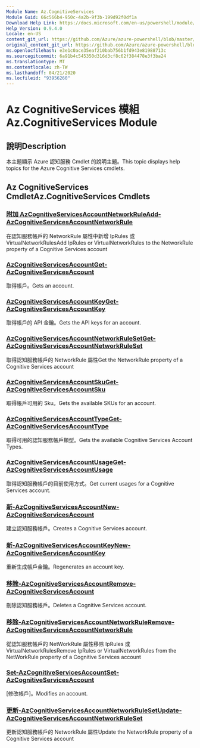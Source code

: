 ```yaml
---
Module Name: Az.CognitiveServices
Module Guid: 66c566b4-950c-4a2b-9f3b-199d92f0df1a
Download Help Link: https://docs.microsoft.com/en-us/powershell/module/az.cognitiveservices
Help Version: 0.9.4.0
Locale: en-US
content_git_url: https://github.com/Azure/azure-powershell/blob/master/src/CognitiveServices/CognitiveServices/help/Az.CognitiveServices.md
original_content_git_url: https://github.com/Azure/azure-powershell/blob/master/src/CognitiveServices/CognitiveServices/help/Az.CognitiveServices.md
ms.openlocfilehash: e3e1c0ace35eaf210bab756b1fd943e81988713c
ms.sourcegitcommit: 6a91b4c545350d316d3cf8c62f384478e3f3ba24
ms.translationtype: MT
ms.contentlocale: zh-TW
ms.lasthandoff: 04/21/2020
ms.locfileid: "93956260"
---
```

# <span data-ttu-id="285fb-101">Az CognitiveServices 模組</span><span class="sxs-lookup"><span data-stu-id="285fb-101">Az.CognitiveServices Module</span></span>
## <span data-ttu-id="285fb-102">說明</span><span class="sxs-lookup"><span data-stu-id="285fb-102">Description</span></span>
<span data-ttu-id="285fb-103">本主題顯示 Azure 認知服務 Cmdlet 的說明主題。</span><span class="sxs-lookup"><span data-stu-id="285fb-103">This topic displays help topics for the Azure Cognitive Services cmdlets.</span></span>

## <span data-ttu-id="285fb-104">Az CognitiveServices Cmdlet</span><span class="sxs-lookup"><span data-stu-id="285fb-104">Az.CognitiveServices Cmdlets</span></span>
### [<span data-ttu-id="285fb-105">附加 AzCognitiveServicesAccountNetworkRule</span><span class="sxs-lookup"><span data-stu-id="285fb-105">Add-AzCognitiveServicesAccountNetworkRule</span></span>](Add-AzCognitiveServicesAccountNetworkRule.md)
<span data-ttu-id="285fb-106">在認知服務帳戶的 NetworkRule 屬性中新增 IpRules 或 VirtualNetworkRules</span><span class="sxs-lookup"><span data-stu-id="285fb-106">Add IpRules or VirtualNetworkRules to the NetworkRule property of a Cognitive Services account</span></span>

### [<span data-ttu-id="285fb-107">AzCognitiveServicesAccount</span><span class="sxs-lookup"><span data-stu-id="285fb-107">Get-AzCognitiveServicesAccount</span></span>](Get-AzCognitiveServicesAccount.md)
<span data-ttu-id="285fb-108">取得帳戶。</span><span class="sxs-lookup"><span data-stu-id="285fb-108">Gets an account.</span></span>

### [<span data-ttu-id="285fb-109">AzCognitiveServicesAccountKey</span><span class="sxs-lookup"><span data-stu-id="285fb-109">Get-AzCognitiveServicesAccountKey</span></span>](Get-AzCognitiveServicesAccountKey.md)
<span data-ttu-id="285fb-110">取得帳戶的 API 金鑰。</span><span class="sxs-lookup"><span data-stu-id="285fb-110">Gets the API keys for an account.</span></span>

### [<span data-ttu-id="285fb-111">AzCognitiveServicesAccountNetworkRuleSet</span><span class="sxs-lookup"><span data-stu-id="285fb-111">Get-AzCognitiveServicesAccountNetworkRuleSet</span></span>](Get-AzCognitiveServicesAccountNetworkRuleSet.md)
<span data-ttu-id="285fb-112">取得認知服務帳戶的 NetworkRule 屬性</span><span class="sxs-lookup"><span data-stu-id="285fb-112">Get the NetworkRule property of a Cognitive Services account</span></span>

### [<span data-ttu-id="285fb-113">AzCognitiveServicesAccountSku</span><span class="sxs-lookup"><span data-stu-id="285fb-113">Get-AzCognitiveServicesAccountSku</span></span>](Get-AzCognitiveServicesAccountSku.md)
<span data-ttu-id="285fb-114">取得帳戶可用的 Sku。</span><span class="sxs-lookup"><span data-stu-id="285fb-114">Gets the available SKUs for an account.</span></span>

### [<span data-ttu-id="285fb-115">AzCognitiveServicesAccountType</span><span class="sxs-lookup"><span data-stu-id="285fb-115">Get-AzCognitiveServicesAccountType</span></span>](Get-AzCognitiveServicesAccountType.md)
<span data-ttu-id="285fb-116">取得可用的認知服務帳戶類型。</span><span class="sxs-lookup"><span data-stu-id="285fb-116">Gets the available Cognitive Services Account Types.</span></span>

### [<span data-ttu-id="285fb-117">AzCognitiveServicesAccountUsage</span><span class="sxs-lookup"><span data-stu-id="285fb-117">Get-AzCognitiveServicesAccountUsage</span></span>](Get-AzCognitiveServicesAccountUsage.md)
<span data-ttu-id="285fb-118">取得認知服務帳戶的目前使用方式。</span><span class="sxs-lookup"><span data-stu-id="285fb-118">Get current usages for a Cognitive Services account.</span></span>

### [<span data-ttu-id="285fb-119">新-AzCognitiveServicesAccount</span><span class="sxs-lookup"><span data-stu-id="285fb-119">New-AzCognitiveServicesAccount</span></span>](New-AzCognitiveServicesAccount.md)
<span data-ttu-id="285fb-120">建立認知服務帳戶。</span><span class="sxs-lookup"><span data-stu-id="285fb-120">Creates a Cognitive Services account.</span></span>

### [<span data-ttu-id="285fb-121">新-AzCognitiveServicesAccountKey</span><span class="sxs-lookup"><span data-stu-id="285fb-121">New-AzCognitiveServicesAccountKey</span></span>](New-AzCognitiveServicesAccountKey.md)
<span data-ttu-id="285fb-122">重新生成帳戶金鑰。</span><span class="sxs-lookup"><span data-stu-id="285fb-122">Regenerates an account key.</span></span>

### [<span data-ttu-id="285fb-123">移除-AzCognitiveServicesAccount</span><span class="sxs-lookup"><span data-stu-id="285fb-123">Remove-AzCognitiveServicesAccount</span></span>](Remove-AzCognitiveServicesAccount.md)
<span data-ttu-id="285fb-124">刪除認知服務帳戶。</span><span class="sxs-lookup"><span data-stu-id="285fb-124">Deletes a Cognitive Services account.</span></span>

### [<span data-ttu-id="285fb-125">移除-AzCognitiveServicesAccountNetworkRule</span><span class="sxs-lookup"><span data-stu-id="285fb-125">Remove-AzCognitiveServicesAccountNetworkRule</span></span>](Remove-AzCognitiveServicesAccountNetworkRule.md)
<span data-ttu-id="285fb-126">從認知服務帳戶的 NetWorkRule 屬性移除 IpRules 或 VirtualNetworkRules</span><span class="sxs-lookup"><span data-stu-id="285fb-126">Remove IpRules or VirtualNetworkRules from the NetWorkRule property of a Cognitive Services account</span></span>

### [<span data-ttu-id="285fb-127">Set-AzCognitiveServicesAccount</span><span class="sxs-lookup"><span data-stu-id="285fb-127">Set-AzCognitiveServicesAccount</span></span>](Set-AzCognitiveServicesAccount.md)
<span data-ttu-id="285fb-128">[修改帳戶]。</span><span class="sxs-lookup"><span data-stu-id="285fb-128">Modifies an account.</span></span>

### [<span data-ttu-id="285fb-129">更新-AzCognitiveServicesAccountNetworkRuleSet</span><span class="sxs-lookup"><span data-stu-id="285fb-129">Update-AzCognitiveServicesAccountNetworkRuleSet</span></span>](Update-AzCognitiveServicesAccountNetworkRuleSet.md)
<span data-ttu-id="285fb-130">更新認知服務帳戶的 NetworkRule 屬性</span><span class="sxs-lookup"><span data-stu-id="285fb-130">Update the NetworkRule property of a Cognitive Services account</span></span>

